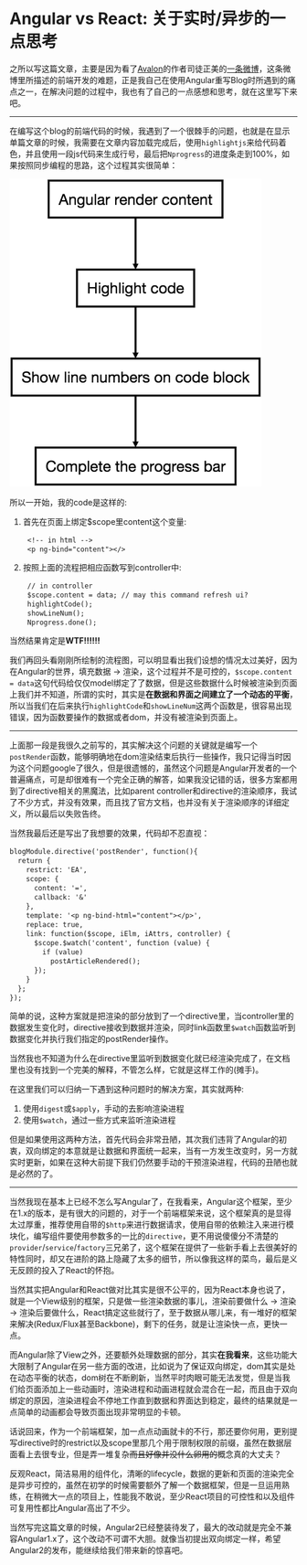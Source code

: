 # Angular vs React: 关于实时/异步的一点思考

之所以写这篇文章，主要是因为看了[Avalon](http://avalonjs.github.io/)的作者司徒正美的[一条微博](http://weibo.com/1896474751/CkpppycVZ?type=comment)，这条微博里所描述的前端开发的难题，正是我自己在使用Angular重写Blog时所遇到的痛点之一，在解决问题的过程中，我也有了自己的一点感想和思考，就在这里写下来吧。

---

在编写这个blog的前端代码的时候，我遇到了一个很棘手的问题，也就是在显示单篇文章的时候，我需要在文章内容加载完成后，使用```highlightjs```来给代码着色，并且使用一段js代码来生成行号，最后把```Nprogress```的进度条走到100%，如果按照同步编程的思路，这个过程其实很简单：

![](https://raw.githubusercontent.com/MrHuxu/img-repo/master/blog/angular%20vs.%20react.jpg)

所以一开始，我的code是这样的:

1. 首先在页面上绑定$scope里content这个变量:

        <!-- in html -->
        <p ng-bind="content"></>

2. 按照上面的流程把相应函数写到controller中:

		// in controller
		$scope.content = data; // may this command refresh ui?
		highlightCode();
		showLineNum();
		Nprogress.done();

当然结果肯定是**WTF!!!!!!**

我们再回头看刚刚所绘制的流程图，可以明显看出我们设想的情况太过美好，因为在Angular的世界，填充数据 -> 渲染，这个过程并不是可控的，```$scope.content = data```这句代码给仅仅model绑定了了数据，但是这些数据什么时候被渲染到页面上我们并不知道，所谓的实时，其实是**在数据和界面之间建立了一个动态的平衡**，所以当我们在后来执行```highlightCode```和```showLineNum```这两个函数是，很容易出现错误，因为函数要操作的数据或者dom，并没有被渲染到页面上。

---

上面那一段是我很久之前写的，其实解决这个问题的关键就是编写一个```postRender```函数，能够明确地在dom渲染结束后执行一些操作，我只记得当时因为这个问题google了很久，但是很遗憾的，虽然这个问题是Angular开发者的一个普遍痛点，可是却很难有一个完全正确的解答，如果我没记错的话，很多方案都用到了directive相关的黑魔法，比如parent controller和directive的渲染顺序，我试了不少方式，并没有效果，而且找了官方文档，也并没有关于渲染顺序的详细定义，所以最后以失败告终。

当然我最后还是写出了我想要的效果，代码却不忍直视：

    blogModule.directive('postRender', function(){
      return {
        restrict: 'EA',
        scope: {
          content: '=',
          callback: '&'
        },
        template: '<p ng-bind-html="content"></p>',
        replace: true,
        link: function($scope, iElm, iAttrs, controller) {
          $scope.$watch('content', function (value) {
            if (value)
              postArticleRendered();
          });
        }
      };
    });
    
简单的说，这种方案就是把渲染的部分放到了一个directive里，当controller里的数据发生变化时，directive接收到数据并渲染，同时link函数里```$watch```函数监听到数据变化并执行我们指定的postRender操作。

当然我也不知道为什么在directive里监听到数据变化就已经渲染完成了，在文档里也没有找到一个完美的解释，不管怎么样，它就是这样工作的(摊手)。

在这里我们可以归纳一下遇到这种问题时的解决方案，其实就两种:

1. 使用```digest```或```$apply```，手动的去影响渲染进程
2. 使用```$watch```，通过一些方式来监听渲染进程

但是如果使用这两种方法，首先代码会非常丑陋，其次我们违背了Angular的初衷，双向绑定的本意就是让数据和界面统一起来，当有一方发生改变时，另一方就实时更新，如果在这种大前提下我们仍然要手动的干预渲染进程，代码的丑陋也就是必然的了。

---

当然我现在基本上已经不怎么写Angular了，在我看来，Angular这个框架，至少在1.x的版本，是有很大的问题的，对于一个前端框架来说，这个框架真的是显得太过厚重，推荐使用自带的```$http```来进行数据请求，使用自带的依赖注入来进行模块化，编写组件要使用参数多的一比的```directive```，更不用说傻傻分不清楚的```provider```/```service```/```factory```三兄弟了，这个框架在提供了一些新手看上去很美好的特性同时，却又在进阶的路上隐藏了太多的细节，所以像我这样的菜鸟，最后是义无反顾的投入了React的怀抱。

当然其实把Angular和React做对比其实是很不公平的，因为React本身也说了，就是一个View级别的框架，只是做一些渲染数据的事儿，渲染前要做什么 -> 渲染 -> 渲染后要做什么，React搞定这些就行了，至于数据从哪儿来，有一堆好的框架来解决(Redux/Flux甚至Backbone)，剩下的任务，就是让渲染快一点，更快一点。

而Angular除了View之外，还要额外处理数据的部分，其实**在我看来**，这些功能大大限制了Angular在另一些方面的改进，比如说为了保证双向绑定，dom其实是处在动态平衡的状态，dom树在不断刷新，当然平时肉眼可能无法发觉，但是当我们给页面添加上一些动画时，渲染进程和动画进程就会混合在一起，而且由于双向绑定的原因，渲染进程会不停地工作直到数据和界面达到稳定，最终的结果就是一点简单的动画都会导致页面出现非常明显的卡顿。

话说回来，作为一个前端框架，加一点点动画就卡的不行，那还要你何用，更别提写directive时的restrict以及scope里那几个用于限制权限的前缀，虽然在数据层面看上去很专业，但是弄一堆复杂~~而且好像并没什么卵用的~~概念真的大丈夫？

反观React，简洁易用的组件化，清晰的lifecycle，数据的更新和页面的渲染完全是异步可控的，虽然在初学的时候需要额外了解一个数据框架，但是一旦运用熟练，在稍微大一点的项目上，性能我不敢说，至少React项目的可控性和以及组件可复用性都比Angular高出了不少。

当然写完这篇文章的时候，Angular2已经整装待发了，最大的改动就是完全不兼容Angular1.x了，这个改动不可谓不大胆。就像当初提出双向绑定一样，希望Angular2的发布，能继续给我们带来新的惊喜吧。
